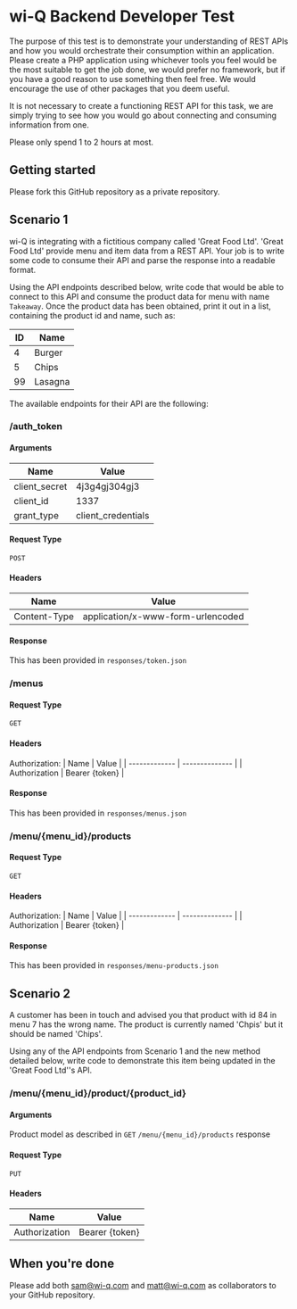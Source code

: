 # wi-Q Backend Developer Test

The purpose of this test is to demonstrate your understanding of REST APIs and how you would orchestrate their consumption within an application. Please create a PHP application using whichever tools you feel would be the most suitable to get the job done, we would prefer no framework, but if you have a good reason to use something then feel free. We would encourage the use of other packages that you deem useful.

It is not necessary to create a functioning REST API for this task, we are simply trying to see how you would go about connecting and consuming information from one.

Please only spend 1 to 2 hours at most.

## Getting started

Please fork this GitHub repository as a private repository.

## Scenario 1

wi-Q is integrating with a fictitious company called 'Great Food Ltd'. 'Great Food Ltd' provide menu and item data from a REST API. Your job is to write some code to consume their API and parse the response into a readable format.

Using the API endpoints described below, write code that would be able to connect to this API and consume the product data for menu with name `Takeaway`. Once the product data has been obtained, print it out in a list, containing the product id and name, such as:


| ID | Name    |
| -- | ------- |
| 4  | Burger  |
| 5  | Chips   |
| 99 | Lasagna |

The available endpoints for their API are the following:
 ### /auth_token
 #### Arguments
 | Name          | Value              |
 | ------------- | ------------------ |
 | client_secret | 4j3g4gj304gj3      |
 | client_id     | 1337               |
 | grant_type    | client_credentials |
 #### Request Type
 `POST`
 #### Headers
 | Name         | Value                             |
 | -------------| --------------------------------- |
 | Content-Type | application/x-www-form-urlencoded |
 #### Response
 This has been provided in `responses/token.json`

 ### /menus
 #### Request Type
 `GET`
 #### Headers
 Authorization:
 | Name          | Value          |
 | ------------- | -------------- |
 | Authorization | Bearer {token} |
 #### Response
 This has been provided in `responses/menus.json`

 ### /menu/{menu_id}/products
 #### Request Type
 `GET`
 #### Headers
 Authorization:
 | Name          | Value          |
 | ------------- | -------------- |
 | Authorization | Bearer {token} |
 #### Response
 This has been provided in `responses/menu-products.json`

## Scenario 2

A customer has been in touch and advised you that product with id 84 in menu 7 has the wrong name. The product is currently named 'Chpis' but it should be named 'Chips'.

Using any of the API endpoints from Scenario 1 and the new method detailed below, write code to demonstrate this item being updated in the 'Great Food Ltd''s API.

 ### /menu/{menu_id}/product/{product_id}
 #### Arguments
 Product model as described in `GET` `/menu/{menu_id}/products` response
 #### Request Type
 `PUT`
 #### Headers
 | Name          | Value          |
 | ------------- | -------------- |
 | Authorization | Bearer {token} |

## When you're done

Please add both sam@wi-q.com and matt@wi-q.com as collaborators to your GitHub repository.

